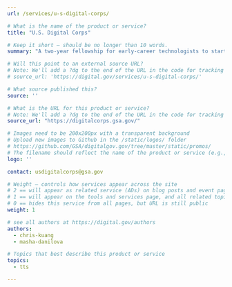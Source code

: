 ```yaml
---
url: /services/u-s-digital-corps/

# What is the name of the product or service?
title: "U.S. Digital Corps"

# Keep it short — should be no longer than 10 words.
summary: "A two-year fellowship for early-career technologists to start careers in public service, with professional development and mentorship."

# Will this point to an external source URL?
# Note: We'll add a ?dg to the end of the URL in the code for tracking purposes
# source_url: 'https://digital.gov/services/u-s-digital-corps/'

# What source published this?
source: ''

# What is the URL for this product or service?
# Note: We'll add a ?dg to the end of the URL in the code for tracking purposes
source_url: "https://digitalcorps.gsa.gov/"

# Images need to be 200x200px with a transparent background
# Upload new images to Github in the /static/logos/ folder
# https://github.com/GSA/digitalgov.gov/tree/master/static/promos/
# The filename should reflect the name of the product or service (e.g., challenge-gov.png)
logo: ''

contact: usdigitalcorps@gsa.gov

# Weight — controls how services appear across the site
# 2 == will appear as related service (ADs) on blog posts and event pages
# 1 == will appear on the tools and services page, and all related topic pages
# 0 == hides this service from all pages, but URL is still public
weight: 1

# see all authors at https://digital.gov/authors
authors:
  - chris-kuang
  - masha-danilova

# Topics that best describe this product or service
topics:
  - tts

---
```


